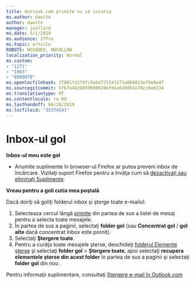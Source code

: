 ```yaml
---
title: Outlook.com primite nu se incarca
ms.author: daeite
author: daeite
manager: joallard
ms.date: 5/1/2019
ms.audience: ITPro
ms.topic: article
ROBOTS: NOINDEX, NOFOLLOW
localization_priority: Normal
ms.custom:
- "1271"
- "1963"
- "8000078"
ms.openlocfilehash: 3f881fd1f97c9abd771543271a0b6813e79e6e4f
ms.sourcegitcommit: 5fb7a4b28859690020efdea630d03e70cc0e6334
ms.translationtype: MT
ms.contentlocale: ro-RO
ms.lasthandoff: 06/28/2019
ms.locfileid: "35374541"
---
```

# <a name="empty-inbox"></a>Inbox-ul gol

**Inbox-ul meu este gol**

- Anumite suplimente în browser-ul Firefox ar putea preveni inbox de încărcare. Vizitaţi suport Firefox pentru a învăţa cum să [dezactivaţi sau eliminaţi Suplimente](https://support.mozilla.org/kb/disable-or-remove-add-ons).

**Vreau pentru a goli cutia mea poştală**

Dacă doriţi să goliţi folderul inbox şi şterge toate e-mailul:

1. Selecteaza cercul lângă [primite](https://outlook.live.com/mail/inbox) din partea de sus a listei de mesaj pentru a selecta toate mesajele.
1. În partea de sus a paginii, selectaţi **folder gol** (sau **Concentrat gol** / **gol alte** dacă concentrat Inbox este pornit).
1. Selectaţi **Ştergere toate**.
1. Pentru a curăţa toate mesajele şterse, deschideţi [folderul Elemente şterse](https://outlook.live.com/mail/deleteditems) şi selectaţi **folder gol** > **Ştergere toate**, apoi selectaţi **recupera elementele șterse din acest folder** în partea de sus a paginii şi selectaţi **folder gol** din nou .

Pentru informaţii suplimentare, consultaţi [Ştergere e-mail în Outlook.com](https://support.office.com/article/a9b63739-5392-412a-8e9a-d4b02708dee4)